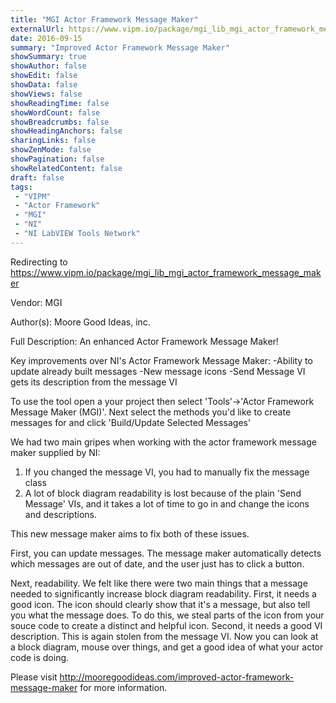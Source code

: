 ```yaml
---
title: "MGI Actor Framework Message Maker"
externalUrl: https://www.vipm.io/package/mgi_lib_mgi_actor_framework_message_maker
date: 2016-09-15
summary: "Improved Actor Framework Message Maker"
showSummary: true
showAuthor: false
showEdit: false
showData: false
showViews: false
showReadingTime: false
showWordCount: false
showBreadcrumbs: false
showHeadingAnchors: false
sharingLinks: false
showZenMode: false
showPagination: false
showRelatedContent: false
draft: false
tags:
 - "VIPM"
 - "Actor Framework"
 - "MGI"
 - "NI"
 - "NI LabVIEW Tools Network"
---
```


Redirecting to https://www.vipm.io/package/mgi_lib_mgi_actor_framework_message_maker

Vendor: MGI

Author(s): Moore Good Ideas, inc.
 
Full Description:
An enhanced Actor Framework Message Maker!

Key improvements over NI's Actor Framework Message Maker:
-Ability to update already built messages
-New message icons
-Send Message VI gets its description from the message VI

To use the tool open a your project then select 'Tools'->'Actor Framework Message Maker (MGI)'. Next select the methods you'd like to create messages for and click 'Build/Update Selected Messages'

We had two main gripes when working with the actor framework message maker supplied by NI:
1. If you changed the message VI, you had to manually fix the message class
2. A lot of block diagram readability is lost because of the plain 'Send Message' VIs, and it takes a lot of time to go in and change the icons and descriptions.

This new message maker aims to fix both of these issues. 

First, you can update messages. The message maker automatically detects which messages are out of date, and the user just has to click a button. 

Next, readability. We felt like there were two main things that a message needed to significantly increase block diagram readability. First, it needs a good icon. The icon should clearly show that it's a message, but also tell you what the message does. To do this, we steal parts of the icon from your souce code to create a distinct and helpful icon. Second, it needs a good VI description. This is again stolen from the message VI. Now you can look at a block diagram, mouse over things, and get a good idea of what your actor code is doing.


Please visit http://mooregoodideas.com/improved-actor-framework-message-maker for more information.